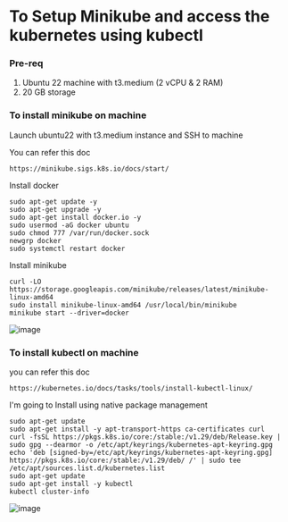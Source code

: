 # To Setup Minikube and access the kubernetes using kubectl

### Pre-req

1. Ubuntu 22 machine with t3.medium (2 vCPU & 2 RAM)
2. 20 GB storage

### To install minikube on machine

Launch ubuntu22 with t3.medium instance and SSH to machine

You can refer this doc

```
https://minikube.sigs.k8s.io/docs/start/
```

Install docker

```
sudo apt-get update -y
sudo apt-get upgrade -y
sudo apt-get install docker.io -y
sudo usermod -aG docker ubuntu
sudo chmod 777 /var/run/docker.sock
newgrp docker
sudo systemctl restart docker
```

Install minikube

```
curl -LO https://storage.googleapis.com/minikube/releases/latest/minikube-linux-amd64
sudo install minikube-linux-amd64 /usr/local/bin/minikube
minikube start --driver=docker
```

![image](https://github.com/kohlidevops/minikube-kubectl-setup/assets/100069489/74bbce53-f90f-49c2-98bd-6de438f166f0)


### To install kubectl on machine

you can refer this doc

```
https://kubernetes.io/docs/tasks/tools/install-kubectl-linux/
```

I'm going to Install using native package management

```
sudo apt-get update
sudo apt-get install -y apt-transport-https ca-certificates curl
curl -fsSL https://pkgs.k8s.io/core:/stable:/v1.29/deb/Release.key | sudo gpg --dearmor -o /etc/apt/keyrings/kubernetes-apt-keyring.gpg
echo 'deb [signed-by=/etc/apt/keyrings/kubernetes-apt-keyring.gpg] https://pkgs.k8s.io/core:/stable:/v1.29/deb/ /' | sudo tee /etc/apt/sources.list.d/kubernetes.list
sudo apt-get update
sudo apt-get install -y kubectl
kubectl cluster-info
```

![image](https://github.com/kohlidevops/minikube-kubectl-setup/assets/100069489/fd40cbba-c0a7-4e4a-9fd8-4978f744dd9f)

